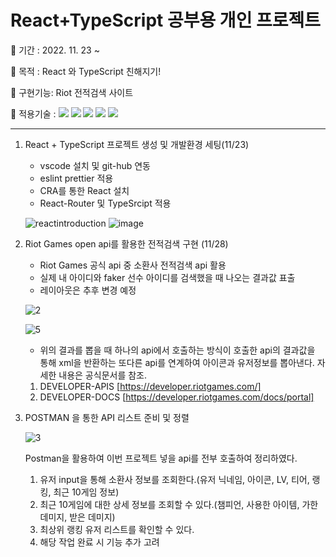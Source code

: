 # React+TypeScript 공부용 개인 프로젝트

🐶 기간 : 2022. 11. 23 ~

🐶 목적 : React 와 TypeScript 친해지기!

🐶 구현기능: Riot 전적검색 사이트

🐶 적용기술 : <img src="https://img.shields.io/badge/React-aqua?style=flat&logo=react&logoColor=white&magin-left=5px"/> <img src="https://img.shields.io/badge/HTML-orange?style=flat&logo=HTML5&logoColor=white&magin-left=5px"/> <img src="https://img.shields.io/badge/CSS-blue?style=flat&logo=CSS3&logoColor=white&magin-left=5px"/> <img src="https://img.shields.io/badge/TypeScript-gray?style=flat&logo=TypeScript&logoColor=white&magin-left=5px"/> <img src="https://img.shields.io/badge/BootStrap-purple?style=flat&logo=BootStrap&logoColor=white&magin-left=5px"/>

---

1. React + TypeScript 프로젝트 생성 및 개발환경 세팅(11/23)

   - vscode 설치 및 git-hub 연동
   - eslint prettier 적용
   - CRA를 통한 React 설치
   - React-Router 및 TypeSrcipt 적용

   ![reactintroduction](https://user-images.githubusercontent.com/98578138/203504109-96c10c69-3126-46a8-998f-345b3751ae43.png)
   ![image](https://user-images.githubusercontent.com/98578138/203504124-65805979-0dd0-40a5-8a58-1757801bbdb6.png)


2. Riot Games open api를 활용한 전적검색 구현 (11/28)
   - Riot Games 공식 api 중 소환사 전적검색 api 활용
   - 실제 내 아이디와 faker 선수 아이디를 검색했을 때 나오는 결과값 표출
   - 레이아웃은 추후 변경 예정
  

   ![2](https://user-images.githubusercontent.com/98578138/204480433-cf1267ff-ed14-48f4-9cc9-547b69268cc3.png)
   
   ![5](https://user-images.githubusercontent.com/98578138/204481292-06e36563-82a2-4861-9790-a9ad60642dac.png)


   - 위의 결과를 뽑을 때 하나의 api에서 호출하는 방식이 호출한 api의 결과값을 통해 xml을 반환하는 또다른 api를 연계하여 아이콘과 유저정보를 뽑아낸다. 자세한 내용은 공식문서를 참조.
   1. DEVELOPER-APIS [https://developer.riotgames.com/] 
   2. DEVELOPER-DOCS [https://developer.riotgames.com/docs/portal]


3. POSTMAN 을 통한 API 리스트 준비 및 정렬

   ![3](https://user-images.githubusercontent.com/98578138/204481997-a73529c1-70c8-47a8-b683-fe61c61ce360.png)
   
   Postman을 활용하여 이번 프로젝트 넣을 api를 전부 호출하여 정리하였다. 
   
   1. 유저 input을 통해 소환사 정보를 조회한다.(유저 닉네임, 아이콘, LV, 티어, 랭킹, 최근 10게임 정보)
   2. 최근 10게임에 대한 상세 정보를 조회할 수 있다.(챔피언, 사용한 아이템, 가한 데미지, 받은 데미지) 
   3. 최상위 랭킹 유저 리스트를 확인할 수 있다.
   4. 해당 작업 완료 시 기능 추가 고려

